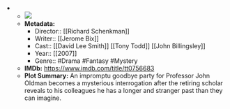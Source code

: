 - 
    - ![](https://m.media-amazon.com/images/M/MV5BMzQ5NGQwOTUtNWJlZi00ZTFiLWI0ZTEtOGU3MTA2ZGU5OWZiXkEyXkFqcGdeQXVyMTczNjQwOTY@._V1_SX300.jpg)  
    - **Metadata:**
        - Director:: [[Richard Schenkman]]
        - Writer:: [[Jerome Bix]]
        - Cast:: [[David Lee Smith]] [[Tony Todd]] [[John Billingsley]]
        - Year:: [[2007]]
        - Genre:: #Drama #Fantasy #Mystery
    - **IMDb:** https://www.imdb.com/title/tt0756683
    - **Plot Summary:** An impromptu goodbye party for Professor John Oldman becomes a mysterious interrogation after the retiring scholar reveals to his colleagues he has a longer and stranger past than they can imagine.
